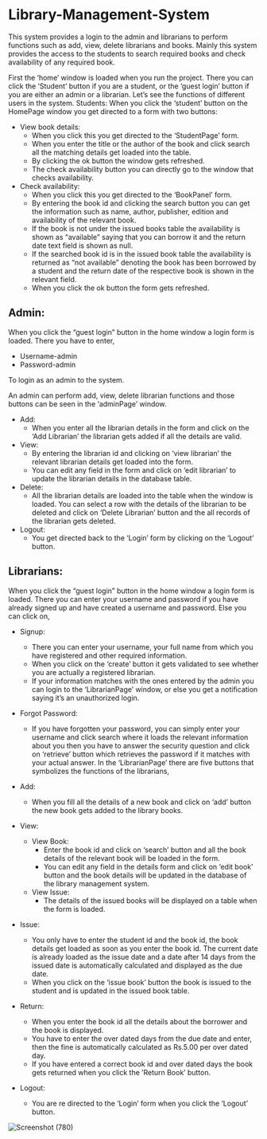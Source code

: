 # Library-Management-System

This system provides a login to the admin and librarians to perform functions such as add, view, delete librarians and books. Mainly this system provides the access to the students to search required books and check availability of any required book.
  
First the ‘home’ window is loaded when you run the project. There you can click the ‘Student’ button if you are a student, or the ‘guest login’ button if you are either an admin or a librarian. 
Let’s see the functions of different users in the system.
Students:
When you click the ‘student’ button on the HomePage window you get directed to a form with two buttons:
* View book details: 
  * When you click this you get directed to the ‘StudentPage’ form.
  * When you enter the title or the author of the book and click search all the matching details get loaded into the table.
  * By clicking the ok button the window gets refreshed.
  * The check availability button you can directly go to the window that checks availability.
*	Check availability:
    *	 When you click this you get directed to the ‘BookPanel’ form.
    *  By entering the book id and clicking the search button you can get the information such as name, author, publisher, edition and availability of the relevant book. 
    *	 If the book is not under the issued books table the availability is shown as “available” saying that you can borrow it and the return date text field is shown as null.
    *	 If the searched book id is in the issued book table the availability is returned as “not available” denoting the book has been borrowed by a student and the return date of the respective book is shown in the relevant field.
    *  When you click the ok button the form gets refreshed. 
## Admin:

When you click the “guest login” button in the home window a login form is loaded. There you have to enter,
  * Username-admin
  * Password-admin 

To login as an admin to the system.


An admin can perform add, view, delete librarian functions and those buttons can be seen in the ‘adminPage’ window.
*	Add:
    * When you enter all the librarian details in the form and click on the ‘Add Librarian’ the librarian gets added if all the details are valid.
*	View:
    * By entering the librarian id and clicking on ‘view librarian’ the relevant librarian details get loaded into the form.
    * You can edit any field in the form and click on ‘edit librarian’ to update the librarian details in the database table.
*	Delete:
    * All the librarian details are loaded into the table when the window is loaded. You can select a row with the details of the librarian to be deleted and click on ‘Delete Librarian’ button and the all records of the librarian gets deleted.
*	Logout:
    * You get directed back to the ‘Login’ form by clicking on the ‘Logout’ button.
## Librarians:

When you click the “guest login” button in the home window a login form is loaded. There you can enter your username and password if you have already signed up and have created a username and password. Else you can click on,

* Signup:
    * There you can enter your username, your full name from which you have registered and other required information. 
    * When you click on the ‘create’ button it gets validated to see whether you are actually a registered librarian.
    * If your information matches with the ones entered by the admin you can login to the ‘LibrarianPage’ window, or else you get a notification saying it’s an unauthorized login.  
* Forgot Password:
    * If you have forgotten your password, you can simply enter your username and click search where it loads the relevant information about you then you have to answer the security question and click on ‘retrieve’ button which retrieves the password if it matches with your actual answer.
In the ‘LibrarianPage’ there are five buttons that symbolizes the functions of the librarians,
* Add:
    * When you fill all the details of a new book and click on ‘add’ button the new book gets added to the library books.

* View:
    * View Book:
        * Enter the book id and click on ‘search’ button and all the book details of the relevant book will be loaded in the form.
        * You can edit any field in the details form and click on ‘edit book’ button and the book details will be updated in the database of the library management system.
    * View Issue:
        * The details of the issued books will be displayed on a table when the form is loaded.
*	Issue:
    * You only have to enter the student id and the book id, the book details get loaded as soon as you enter the book id. The current date is already loaded as the issue date and a date after 14 days from the issued date is automatically calculated and displayed as the due date.
    * When you click on the ‘issue book’ button the book is issued to the student and is updated in the issued book table. 
* Return:
    * When you enter the book id all the details about the borrower and the book is displayed.
    * You have to enter the over dated days from the due date and enter, then the fine is automatically calculated as Rs.5.00 per over dated day.
    * If you have entered a correct book id and over dated days the book gets returned when you click the ’Return Book’ button.
* Logout:
    * You are re directed to the ‘Login’ form when you click the ‘Logout’ button.


![Screenshot (780)](https://user-images.githubusercontent.com/72261980/153770831-f2939ab1-deb2-4b27-a11a-1b1e484ad6e0.png)

